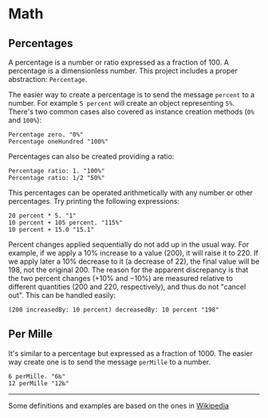 # Math

## Percentages

 A percentage is a number or ratio expressed as a fraction of 100. A percentage is a dimensionless number. This project includes a proper abstraction: `Percentage`.

 The easier way to create a percentage is to send the message `percent` to a number. For example `5 percent` will create an object representing `5%`. There's two common cases also covered as instance creation methods (`0%` and `100%`):

 ```smalltalk
Percentage zero. "0%"
Percentage oneHundred "100%"
 ```

Percentages can also be created providing a ratio:
```smalltalk
Percentage ratio: 1. "100%"
Percentage ratio: 1/2 "50%"
```

This percentages can be operated arithmetically with any number or other percentages. Try printing the following expressions:

```smalltalk
20 percent * 5. "1"
10 percent + 105 percent. "115%"
10 percent + 15.0 "15.1"
```

Percent changes applied sequentially do not add up in the usual way. For example, if we apply a 10% increase to a value (200), it will raise it to 220. If we apply later a 10% decrease to it (a decrease of 22), the final value will be 198, not the original 200. The reason for the apparent discrepancy is that the two percent changes (+10% and −10%) are measured relative to different quantities (200 and 220, respectively), and thus do not "cancel out". This can be handled easily:

```smalltalk
(200 increasedBy: 10 percent) decreasedBy: 10 percent "198"
```

## Per Mille

It's similar to a percentage but expressed as a fraction of 1000. The easier way create one is to send the message `perMille` to a number.

```smalltalk
6 perMille. "6‰"
12 perMille "12‰"
```

---
Some definitions and examples are based on the ones in  [Wikipedia](https://en.wikipedia.org/wiki/Percentage)
